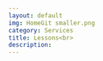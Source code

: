 ```yaml
---
layout: default
img: HomeGit smaller.png
category: Services
title: Lessons<br>
description: 
---
```

  
